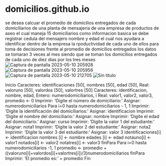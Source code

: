 # domicilios.github.io
se  desea calcuar el promedio de domicilios entregados de cada domiciliarios de una planta de mensajeria de una empresa de productos de aseo  el cual maneja 15 domiciliarios como informacion basica  se debe registrar cedula del mensajero nombre y edad el cual nos ayudara a identificar  dentro de la empresa la rpoductividad de cada uno de ellos para toma de decisiones frente al promedio de domicilios entregados los datos se tomaran 3 veces al mes siendo que se toman los domicilios entregados de cada uno de diez dias por los tres meses 
![Captura de pantalla 2023-05-10 205928](https://github.com/spedraza1243/domicilios.github.io/assets/133063549/3e736389-3060-4edd-b641-a66afd231baf)
![Captura de pantalla 2023-05-10 205956](https://github.com/spedraza1243/domicilios.github.io/assets/133063549/3f8f7f2b-a861-45ba-a635-ecb4f12235e0)
![Captura de pantalla 2023-05-10 212705](https://github.com/spedraza1243/domicilios.github.io/assets/133063549/bff5a58f-2632-4f69-b0ad-2a9b03b919de)
![Sin título](https://github.com/spedraza1243/domicilios.github.io/assets/133063549/3af2ee8b-1dee-4416-b249-28915498c7f1)


Inicio
Caracteres: identificaciones [50], nombres [50], edad [50], 
Real: valoruno [50], valordos [50], valortres [50]
Caracteres: identificacion, nombre, edad, 
Entero: numerodomiciliarios, i
Real: valor1, valor2, valor3, promedio <- 0
Imprimir: ‘Digite el número de domiciliario:’
Asignar: numerodomiciliarios
Para i=0 hasta numerodomiciliarios - 1, 1
Imprimir: ‘Digite la identificación del domiciliarios:’
Asignar: identificacion
Imprimir: ‘Digite el nombre del domiciliario:’
Asignar: nombre
Imprimir: ‘Digite el edad del domiciliario:’
Asignar: curso
Imprimir: ‘Digite la valor 1 del estudiante:’
Asignar: nota1
Imprimir: ‘Digite la valor 2 del estudiante:’
Asignar: nota2
Imprimir: ‘Digite la valor 3 del estudiante:’
Asignar: valor 3
identificaciones[i] <- identificacion
nombres [i] <- nombre
edades [i] <- edad
notauno[i] <- valor1
notados[i] <- valor2
notatres[i] <- valor3
finPara
Para i=0 hasta numerodomiciliarios -1, 1
promedio <-
promedio +((valoruno[i]+valordos[i]+valortres[i])/3)numerodomiciliarios
finPara
Imprimir: ‘El promedio es:’ + promedio
Fin
